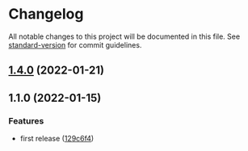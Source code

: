 # Changelog

All notable changes to this project will be documented in this file. See [standard-version](https://github.com/conventional-changelog/standard-version) for commit guidelines.

## [1.4.0](https://github.com/dominickolbe/BetterPassword/compare/v1.1.0...v1.4.0) (2022-01-21)

## 1.1.0 (2022-01-15)


### Features

* first release ([129c6f4](https://github.com/dominickolbe/BetterPassword/commit/129c6f441eb49b41e6b1f10a877effdcf5a06295))

